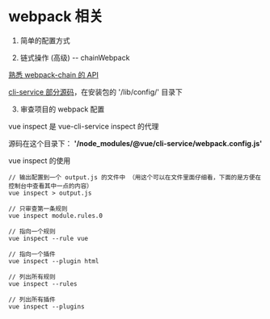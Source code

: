 # webpack 相关

1. 简单的配置方式

2. 链式操作 (高级) -- chainWebpack

[熟悉 webpack-chain 的 API](https://github.com/neutrinojs/webpack-chain#getting-started)

[cli-service 部分源码](https://github.com/vuejs/vue-cli/tree/dev/packages/%40vue/cli-service/lib/config)，在安装包的 '/lib/config/' 目录下

3. 审查项目的 webpack 配置

vue inspect 是 vue-cli-service inspect 的代理

源码在这个目录下： **'<projectRoot>/node_modules/@vue/cli-service/webpack.config.js'**

vue inspect 的使用

```
// 输出配置到一个 output.js 的文件中 （用这个可以在文件里面仔细看，下面的是方便在控制台中查看其中一点的内容）
vue inspect > output.js

// 只审查第一条规则
vue inspect module.rules.0

// 指向一个规则
vue inspect --rule vue

// 指向一个插件
vue inspect --plugin html

// 列出所有规则
vue inspect --rules

// 列出所有插件
vue inspect --plugins
```